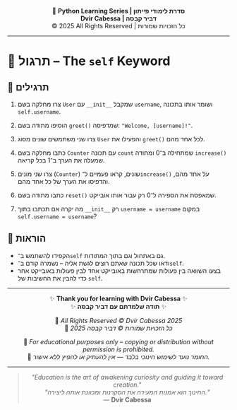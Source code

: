 <!-- DC_HEADER_START -->
<div align="center">

🐍 **Python Learning Series | סדרת לימודי פייתון**  
**Dvir Cabessa | דביר קבסה**  
© 2025 All Rights Reserved | כל הזכויות שמורות

</div>

---
<!-- DC_HEADER_END -->

# 📘 תרגול – The `self` Keyword

## 🧪 תרגילים

1. צרו מחלקה בשם `User` עם `__init__` שמקבל `username`, ושומר אותו בתכונה `self.username`.

2. הוסיפו מתודה בשם `greet()` שמדפיסה: `"Welcome, [username]!"`.

3. צרו שני משתמשים שונים מסוג `User` והפעילו את `greet()` לכל אחד מהם.

4. כתבו מחלקה בשם `Counter` עם תכונה `count` שמתחילה ב־0 ומתודה `increase()` שמעלה את הערך ב־1 בכל קריאה.

5. צרו שני מונים (`Counter`) שונים, קראו פעמיים ל־`increase()` על אחד מהם, והדפיסו את הערך של כל אחד מהם.

6. כתבו מתודה בשם `reset()` שמאפסת את הספירה ל־0 רק עבור אותו אובייקט.

7. מה יקרה אם תכתבו בתוך `__init__` רק `username = username` במקום `self.username = username`?

## 📌 הוראות

- הקפידו להשתמש ב־`self` גם באתחול וגם בתוך המתודות.
- ודאו שכל תכונה שאתם רוצים לגשת אליה – נשמרה קודם ב־`self`.
- בצעו השוואה בין פעולות שמתרחשות באובייקט אחד לבין פעולות באובייקט אחר כדי להבין את החשיבות של `self`.

<!-- DC_FOOTER_START -->
---

<div align="center">

✨ **Thank you for learning with Dvir Cabessa** ✨  
✨ **תודה שלמדתם עם דביר קבסה** ✨  

📘 *All Rights Reserved © Dvir Cabessa 2025*  
📘 *כל הזכויות שמורות © דביר קבסה 2025*  

🔗 *For educational purposes only – copying or distribution without permission is prohibited.*  
🔗 *החומר נועד לשימוש חינוכי בלבד — אין להעתיק או להפיץ ללא אישור.*

---

> _"Education is the art of awakening curiosity and guiding it toward creation."_  
> _"החינוך הוא אמנות המעירה את הסקרנות ומכוונת אותה ליצירה."_  
> — **Dvir Cabessa**

</div>
<!-- DC_FOOTER_END -->

